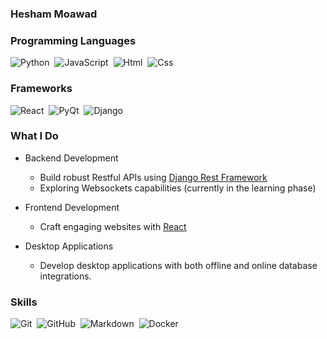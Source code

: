 ### Hesham Moawad


### Programming Languages
![Python](https://img.shields.io/badge/language-python-%230558b0)&nbsp;
![JavaScript](https://img.shields.io/badge/logo-javascript-blue?logo=javascript)&nbsp;
![Html](https://img.shields.io/badge/language-Html-%23f56f42)&nbsp;
![Css](https://img.shields.io/badge/language-CSS-%231f65f0)&nbsp;

### Frameworks

![React](https://img.shields.io/badge/React-24292e?style=flat-square&logo=React&labelColor=24292e&color=474d56)&nbsp;
![PyQt](https://img.shields.io/badge/PyQt5-24292e?style=flat-square&logo=Qt&labelColor=24292e&color=474d56)&nbsp;
![Django](https://img.shields.io/badge/Django-24292e?style=flat-square&logo=Django&labelColor=24292e&color=474d56)&nbsp;

### What I Do

* Backend Development
    - Build robust Restful APIs using [Django Rest Framework](https://www.django-rest-framework.org/)
    - Exploring Websockets capabilities (currently in the learning phase)

* Frontend Development
    - Craft engaging websites with [React](https://react.dev/)

* Desktop Applications
    - Develop desktop applications with both offline and online database integrations.

### Skills
![Git](https://img.shields.io/badge/Git-24292e?style=flat-square&logo=git)&nbsp;
![GitHub](https://img.shields.io/badge/GitHub-24292e?style=flat-square&logo=github)&nbsp;
![Markdown](https://img.shields.io/badge/Markdown-24292e?style=flat-square&logo=markdown)&nbsp;
![Docker](https://img.shields.io/badge/Docker-24292e?style=flat-square&logo=Docker)


